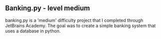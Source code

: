 
## Banking.py - level medium
banking.py is a 'medium' difficulty project that I completed through JetBrains Academy. The goal was to create a simple banking system that uses a database in python. 
